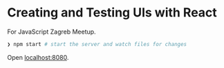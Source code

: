# Creating and Testing UIs with React

For JavaScript Zagreb Meetup.

```sh
❯ npm start # start the server and watch files for changes
```

Open [localhost:8080](http://localhost:8080).
